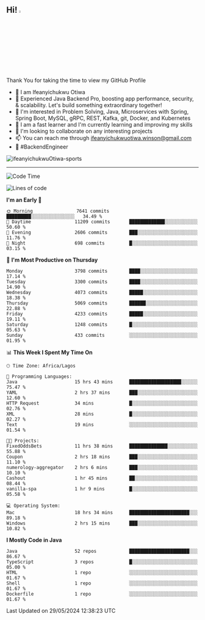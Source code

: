 <!-- BLOG-POST-LIST:START --><!-- BLOG-POST-LIST:END -->

## Hi! <img src="https://media.giphy.com/media/hvRJCLFzcasrR4ia7z/giphy.gif" width="4%"> 

Thank You for taking the time to view my GitHub Profile

- 👋 I am Ifeanyichukwu Otiwa
- 🚀 Experienced Java Backend Pro, boosting app performance, security, & scalability. Let's build something extraordinary together!
- 👀 I'm interested in Problem Solving, Java, Microservices with Spring, Spring Boot, MySQL, gRPC, REST, Kafka, git, Docker, and Kubernetes
- 🌱 I am a fast learner and I'm currently learning and improving my skills
- 💞️ I'm looking to collaborate on any interesting projects
- 📫 You can reach me through ifeanyichukwuotiwa.winson@gmail.com
- 🚀 #BackendEngineer

<p align="left" marginTop="10px"> <img src="https://komarev.com/ghpvc/?username=ifeanyichukwuOtiwa-sports&label=Profile%20views&color=0e75b6&style=for-the-badge" alt="ifeanyichukwuOtiwa-sports" /> </p>

***

<!--START_SECTION:waka-->
![Code Time](http://img.shields.io/badge/Code%20Time-2%2C573%20hrs%204%20mins-blue)

![Lines of code](https://img.shields.io/badge/From%20Hello%20World%20I%27ve%20Written-5.6%20million%20lines%20of%20code-blue)

**I'm an Early 🐤** 

```text
🌞 Morning                7641 commits        █████████░░░░░░░░░░░░░░░░   34.49 % 
🌆 Daytime                11209 commits       █████████████░░░░░░░░░░░░   50.60 % 
🌃 Evening                2606 commits        ███░░░░░░░░░░░░░░░░░░░░░░   11.76 % 
🌙 Night                  698 commits         █░░░░░░░░░░░░░░░░░░░░░░░░   03.15 % 
```
📅 **I'm Most Productive on Thursday** 

```text
Monday                   3798 commits        ████░░░░░░░░░░░░░░░░░░░░░   17.14 % 
Tuesday                  3300 commits        ████░░░░░░░░░░░░░░░░░░░░░   14.90 % 
Wednesday                4073 commits        █████░░░░░░░░░░░░░░░░░░░░   18.38 % 
Thursday                 5069 commits        ██████░░░░░░░░░░░░░░░░░░░   22.88 % 
Friday                   4233 commits        █████░░░░░░░░░░░░░░░░░░░░   19.11 % 
Saturday                 1248 commits        █░░░░░░░░░░░░░░░░░░░░░░░░   05.63 % 
Sunday                   433 commits         ░░░░░░░░░░░░░░░░░░░░░░░░░   01.95 % 
```


📊 **This Week I Spent My Time On** 

```text
🕑︎ Time Zone: Africa/Lagos

💬 Programming Languages: 
Java                     15 hrs 43 mins      ███████████████████░░░░░░   75.47 % 
YAML                     2 hrs 37 mins       ███░░░░░░░░░░░░░░░░░░░░░░   12.60 % 
HTTP Request             34 mins             █░░░░░░░░░░░░░░░░░░░░░░░░   02.76 % 
XML                      28 mins             █░░░░░░░░░░░░░░░░░░░░░░░░   02.27 % 
Text                     19 mins             ░░░░░░░░░░░░░░░░░░░░░░░░░   01.54 % 

🐱‍💻 Projects: 
FixedOddsBets            11 hrs 38 mins      ██████████████░░░░░░░░░░░   55.88 % 
Coupon                   2 hrs 18 mins       ███░░░░░░░░░░░░░░░░░░░░░░   11.10 % 
numerology-aggregator    2 hrs 6 mins        ███░░░░░░░░░░░░░░░░░░░░░░   10.10 % 
Cashout                  1 hr 45 mins        ██░░░░░░░░░░░░░░░░░░░░░░░   08.44 % 
vanilla-spa              1 hr 9 mins         █░░░░░░░░░░░░░░░░░░░░░░░░   05.58 % 

💻 Operating System: 
Mac                      18 hrs 34 mins      ██████████████████████░░░   89.18 % 
Windows                  2 hrs 15 mins       ███░░░░░░░░░░░░░░░░░░░░░░   10.82 % 
```

**I Mostly Code in Java** 

```text
Java                     52 repos            ██████████████████████░░░   86.67 % 
TypeScript               3 repos             █░░░░░░░░░░░░░░░░░░░░░░░░   05.00 % 
HTML                     1 repo              ░░░░░░░░░░░░░░░░░░░░░░░░░   01.67 % 
Shell                    1 repo              ░░░░░░░░░░░░░░░░░░░░░░░░░   01.67 % 
Dockerfile               1 repo              ░░░░░░░░░░░░░░░░░░░░░░░░░   01.67 % 
```




 Last Updated on 29/05/2024 12:38:23 UTC
<!--END_SECTION:waka-->

<!--
<p align="center">
![trophy](https://github-profile-trophy.vercel.app/?username=ifeanyichukwuOtiwa-sports&theme=onedark) (https://github.com/ryo-ma/github-profile-trophy)
</p>
-->

<!---
ifeanyi-otiwa/ifeanyi-otiwa is a ✨ special ✨ repository because its `README.md` (this file) appears on your GitHub profile.
You can click the Preview link to take a look at your changes.
--->
